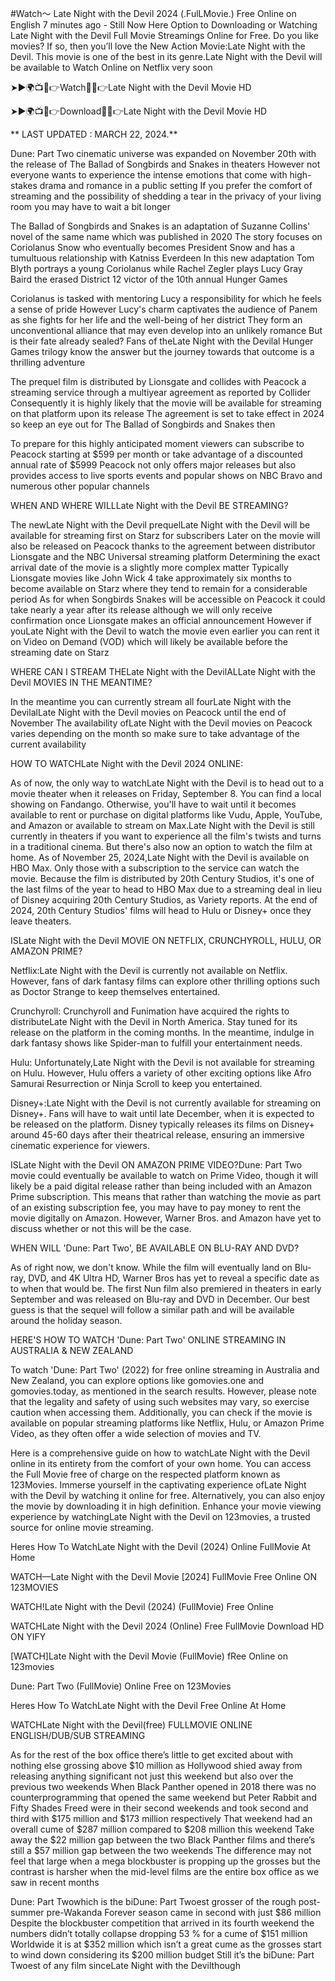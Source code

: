#Watch～ Late Night with the Devil 2024 (.FulLMovie.) Free Online on English
7 minutes ago - Still Now Here Option to Downloading or Watching Late Night with the Devil Full Movie Streamings Online for Free. Do you like movies? If so, then you’ll love the New Action Movie:Late Night with the Devil. This movie is one of the best in its genre.Late Night with the Devil will be available to Watch Online on Netflix very soon

➤►🌍📺📱👉Watch🔴✅👉Late Night with the Devil Movie HD

➤►🌍📺📱👉Download🔴✅👉Late Night with the Devil Movie HD

** LAST UPDATED : MARCH 22, 2024.**

Dune: Part Two cinematic universe was expanded on November 20th with the release of The Ballad of Songbirds and Snakes in theaters However not everyone wants to experience the intense emotions that come with high-stakes drama and romance in a public setting If you prefer the comfort of streaming and the possibility of shedding a tear in the privacy of your living room you may have to wait a bit longer

The Ballad of Songbirds and Snakes is an adaptation of Suzanne Collins' novel of the same name which was published in 2020 The story focuses on Coriolanus Snow who eventually becomes President Snow and has a tumultuous relationship with Katniss Everdeen In this new adaptation Tom Blyth portrays a young Coriolanus while Rachel Zegler plays Lucy Gray Baird the erased District 12 victor of the 10th annual Hunger Games

Coriolanus is tasked with mentoring Lucy a responsibility for which he feels a sense of pride However Lucy's charm captivates the audience of Panem as she fights for her life and the well-being of her district They form an unconventional alliance that may even develop into an unlikely romance But is their fate already sealed? Fans of theLate Night with the Devilal Hunger Games trilogy know the answer but the journey towards that outcome is a thrilling adventure

The prequel film is distributed by Lionsgate and collides with Peacock a streaming service through a multiyear agreement as reported by Collider Consequently it is highly likely that the movie will be available for streaming on that platform upon its release The agreement is set to take effect in 2024 so keep an eye out for The Ballad of Songbirds and Snakes then

To prepare for this highly anticipated moment viewers can subscribe to Peacock starting at $599 per month or take advantage of a discounted annual rate of $5999 Peacock not only offers major releases but also provides access to live sports events and popular shows on NBC Bravo and numerous other popular channels

WHEN AND WHERE WILLLate Night with the Devil BE STREAMING?

The newLate Night with the Devil prequelLate Night with the Devil will be available for streaming first on Starz for subscribers Later on the movie will also be released on Peacock thanks to the agreement between distributor Lionsgate and the NBC Universal streaming platform Determining the exact arrival date of the movie is a slightly more complex matter Typically Lionsgate movies like John Wick 4 take approximately six months to become available on Starz where they tend to remain for a considerable period As for when Songbirds Snakes will be accessible on Peacock it could take nearly a year after its release although we will only receive confirmation once Lionsgate makes an official announcement However if youLate Night with the Devil to watch the movie even earlier you can rent it on Video on Demand (VOD) which will likely be available before the streaming date on Starz

WHERE CAN I STREAM THELate Night with the DevilALLate Night with the Devil MOVIES IN THE MEANTIME?

In the meantime you can currently stream all fourLate Night with the DevilalLate Night with the Devil movies on Peacock until the end of November The availability ofLate Night with the Devil movies on Peacock varies depending on the month so make sure to take advantage of the current availability

HOW TO WATCHLate Night with the Devil 2024 ONLINE:

As of now, the only way to watchLate Night with the Devil is to head out to a movie theater when it releases on Friday, September 8. You can find a local showing on Fandango. Otherwise, you'll have to wait until it becomes available to rent or purchase on digital platforms like Vudu, Apple, YouTube, and Amazon or available to stream on Max.Late Night with the Devil is still currently in theaters if you want to experience all the film's twists and turns in a traditional cinema. But there's also now an option to watch the film at home. As of November 25, 2024,Late Night with the Devil is available on HBO Max. Only those with a subscription to the service can watch the movie. Because the film is distributed by 20th Century Studios, it's one of the last films of the year to head to HBO Max due to a streaming deal in lieu of Disney acquiring 20th Century Studios, as Variety reports. At the end of 2024, 20th Century Studios' films will head to Hulu or Disney+ once they leave theaters.

ISLate Night with the Devil MOVIE ON NETFLIX, CRUNCHYROLL, HULU, OR AMAZON PRIME?

Netflix:Late Night with the Devil is currently not available on Netflix. However, fans of dark fantasy films can explore other thrilling options such as Doctor Strange to keep themselves entertained.

Crunchyroll: Crunchyroll and Funimation have acquired the rights to distributeLate Night with the Devil in North America. Stay tuned for its release on the platform in the coming months. In the meantime, indulge in dark fantasy shows like Spider-man to fulfill your entertainment needs.

Hulu: Unfortunately,Late Night with the Devil is not available for streaming on Hulu. However, Hulu offers a variety of other exciting options like Afro Samurai Resurrection or Ninja Scroll to keep you entertained.

Disney+:Late Night with the Devil is not currently available for streaming on Disney+. Fans will have to wait until late December, when it is expected to be released on the platform. Disney typically releases its films on Disney+ around 45-60 days after their theatrical release, ensuring an immersive cinematic experience for viewers.

ISLate Night with the Devil ON AMAZON PRIME VIDEO?Dune: Part Two movie could eventually be available to watch on Prime Video, though it will likely be a paid digital release rather than being included with an Amazon Prime subscription. This means that rather than watching the movie as part of an existing subscription fee, you may have to pay money to rent the movie digitally on Amazon. However, Warner Bros. and Amazon have yet to discuss whether or not this will be the case.

WHEN WILL 'Dune: Part Two', BE AVAILABLE ON BLU-RAY AND DVD?

As of right now, we don't know. While the film will eventually land on Blu-ray, DVD, and 4K Ultra HD, Warner Bros has yet to reveal a specific date as to when that would be. The first Nun film also premiered in theaters in early September and was released on Blu-ray and DVD in December. Our best guess is that the sequel will follow a similar path and will be available around the holiday season.

HERE'S HOW TO WATCH 'Dune: Part Two' ONLINE STREAMING IN AUSTRALIA & NEW ZEALAND

To watch 'Dune: Part Two' (2022) for free online streaming in Australia and New Zealand, you can explore options like gomovies.one and gomovies.today, as mentioned in the search results. However, please note that the legality and safety of using such websites may vary, so exercise caution when accessing them. Additionally, you can check if the movie is available on popular streaming platforms like Netflix, Hulu, or Amazon Prime Video, as they often offer a wide selection of movies and TV.

Here is a comprehensive guide on how to watchLate Night with the Devil online in its entirety from the comfort of your own home. You can access the Full Movie free of charge on the respected platform known as 123Movies. Immerse yourself in the captivating experience ofLate Night with the Devil by watching it online for free. Alternatively, you can also enjoy the movie by downloading it in high definition. Enhance your movie viewing experience by watchingLate Night with the Devil on 123movies, a trusted source for online movie streaming.

Heres How To WatchLate Night with the Devil (2024) Online FullMovie At Home

WATCH—Late Night with the Devil Movie [2024] FullMovie Free Online ON 123MOVIES

WATCH!Late Night with the Devil (2024) (FullMovie) Free Online

WATCHLate Night with the Devil 2024 (Online) Free FullMovie Download HD ON YIFY

[WATCH]Late Night with the Devil Movie (FullMovie) fRee Online on 123movies

Dune: Part Two (FullMovie) Online Free on 123Movies

Heres How To WatchLate Night with the Devil Free Online At Home

WATCHLate Night with the Devil(free) FULLMOVIE ONLINE ENGLISH/DUB/SUB STREAMING

As for the rest of the box office there’s little to get excited about with nothing else grossing above $10 million as Hollywood shied away from releasing anything significant not just this weekend but also over the previous two weekends When Black Panther opened in 2018 there was no counterprogramming that opened the same weekend but Peter Rabbit and Fifty Shades Freed were in their second weekends and took second and third with $175 million and $173 million respectively That weekend had an overall cume of $287 million compared to $208 million this weekend Take away the $22 million gap between the two Black Panther films and there’s still a $57 million gap between the two weekends The difference may not feel that large when a mega blockbuster is propping up the grosses but the contrast is harsher when the mid-level films are the entire box office as we saw in recent months

Dune: Part Twowhich is the biDune: Part Twoest grosser of the rough post-summer pre-Wakanda Forever season came in second with just $86 million Despite the blockbuster competition that arrived in its fourth weekend the numbers didn’t totally collapse dropping 53 % for a cume of $151 million Worldwide it is at $352 million which isn’t a great cume as the grosses start to wind down considering its $200 million budget Still it’s the biDune: Part Twoest of any film sinceLate Night with the Devilthough 
